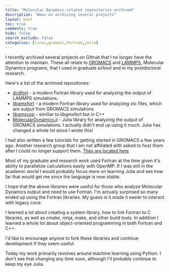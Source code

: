 ```yaml
---
title: "Molecular Dynamics-related repositories archived"
description: "News on archiving several projects"
layout: post
toc: true
comments: true
hide: false
search_exclude: false
categories: [linux,gromacs,fortran,julia]
---
```


I recently archived several projects on Github that I no longer have the attention to
maintain. These all relate to [GROMACS](http://www.gromacs.org/) and
[LAMMPS](https://lammps.sandia.gov/), Molecular Dynamics programs, that I used in
graduate school and in my postdoctoral research.

Here's a list of the archived repositories:

* [dcdfort](https://github.com/wesbarnett/dcdfort) - a modern Fortran library used for
  analyzing the output of LAMMPS simulations.
* [libgmxfort](https://github.com/wesbarnett/libgmxfort) - a modern Fortran library used
  for analyzing xtc files, which are output from GROMACS simulations
* [libgmxcpp](https://github.com/wesbarnett/libgmxcpp) - similiar to libgmxfort but in
  C++
* [MolecularDynamics.jl](https://github.com/wesbarnett/MolecularDynamics.jl) - Julia
  library for analyzing the output of GROMACS simulations. I actually didn't end up
  using it much. Julia has changed a whole lot since I wrote this!

I had also written a few tutorials for getting started in GROMACS a few years ago.
Another research group that I am not affiliated with asked to host them after I could no
longer support them. [They are located
here](https://www.svedruziclab.com/tutorials/gromacs/).

Most of my graduate and research work used Fortran at the time given it's ability to
parallelize calculations easily with OpenMP. If I was still in the academic world I
would probably focus more on learning Julia and see how far that would get me since the
language is now stable.

I hope that the above libraries were useful for those who analyze Molecular Dynamics
output and need to use Fortran. I'm actually surprised so many ended up using the
Fortran libraries. My guess is it made it easier to interact with legacy coce.

I learned a lot about creating a system library, how to link Fortran to C libraries, as
well as cmake, ninja, make, and other build tools. In addition I learned a whole lot
about object-oriented programming in both Fortran and C++.

I'd like to encourage anyone to fork these libraries and continue development if they
seem useful.

Today my work primarily revolves around machine learning using Python. I don't see that
changing any time soon, although I'll probably continue to keep my eye Julia.
